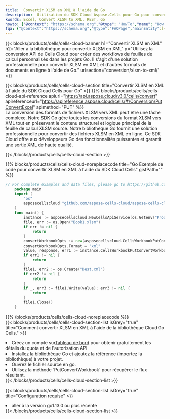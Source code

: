 ```yaml
---
title:  Convertir XLSM en XML à l'aide de Go
description:  Utilisation du SDK Cloud Aspose.Cells pour Go pour convertir un fichier au format XLSM en fichier au format XML.
kwords: Excel, Convert XLSM to XML, REST, Go
howto: {"@context": "https://schema.org","@type": "HowTo","name": "How to convert XLSM to XML using the Cells Cloud Go library.","description": "How to convert XLSM to XML using the Cells Cloud Go library.","image": {"@type": "ImageObject"},"url": "/go/conversion/xlsm-to-xml/","step": [{ "@type": "HowToStep","name": "How to convert XLSM to XML using the Cells Cloud Go library. step 1", "image": {"@type": "ImageObject",},"url": "/go/conversion/xlsm-to-xml/","text": "Register an account at <a href='https://dashboard.aspose.cloud/'>Dashboard</a> to get free API quota & authorization details",},{ "@type": "HowToStep","name": "How to convert XLSM to XML using the Cells Cloud Go library. step 1", "image": {"@type": "ImageObject",},"url": "/go/conversion/xlsm-to-xml/","text": "Install Go library and add the reference (import the library) to your project.",},{ "@type": "HowToStep","name": "How to convert XLSM to XML using the Cells Cloud Go library. step 1", "image": {"@type": "ImageObject",},"url": "/go/conversion/xlsm-to-xml/","text": "Open the source file in go.",},{ "@type": "HowToStep","name": "How to convert XLSM to XML using the Cells Cloud Go library. step 1", "image": {"@type": "ImageObject",},"url": "/go/conversion/xlsm-to-xml/","text": "Use the `PutConvertWorkbook` method to retrieve the resulting stream.",}, ],"supply": {"@type": "HowToSupply","name": "document"},"tool": [{"@type": "HowToTool","name": "Goland, Visual Studio Code, Eclipse"},{"@type": "HowToTool","name": "Aspose Cells"}],"totalTime": "PT6M"}
fqa: {"@context":"https://schema.org","@type":"FAQPage","mainEntity":[{"@type":"Question","name":"Why convert file formats in C# using REST API?","acceptedAnswer":{"@type":"Answer","text":"Documents are encoded in many ways, and some files may be incompatible with the software you use. To open and read such files, just convert them to appropriate file formats.<br/><ol><li>Install .NET SDK and add the reference (import the library) to your project.</li><li>Open the source file in C# using REST API.</li><li>Call the PutConvertWorkbookRequest() method, passing an output filename with required extension.</li><li>Get the result of conversion as a separate file.</li></ol>"}},{"@type":"Question","name":"What file formats can I convert with your C# library?","acceptedAnswer":{"@type":"Answer","text":"We support a variety of file formats for conversion using .NET library, including XLSX, Excel, xls , PDF, CSV, HTML, Markdown, XML, PNG, JPG, TIFF, Json, TXT and many more."}},{"@type":"Question","name":"What is the maximum allowed file size for conversion using this .NET library?","acceptedAnswer":{"@type":"Answer","text":"There are no file size limits for format conversions using .NET library."}}]}
---
```

{{< blocks/products/cells/cells-cloud-banner h1="Convertir XLSM en XML" h2="Aller à la bibliothèque pour convertir XLSM en XML" p="Utilisez la conversion API de Cells Cloud pour créer des workflows de feuilles de calcul personnalisés dans les projets Go. Il s\'agit d\'une solution professionnelle pour convertir XLSM en XML et d\'autres formats de documents en ligne à l\'aide de Go." urlsection="conversion/xlsm-to-xml/" >}}

{{< blocks/products/cells/cells-cloud-section title="Convertir XLSM en XML à l\'aide du SDK Cloud Cells pour Go" >}}
{{% blocks/products/cells/cells-cloud-api-reference apiurl="https://api.aspose.cloud/v3.0/cells/convert" apireferenceurl="https://apireference.aspose.cloud/cells/#/Conversion/PutConvertExcel" apimethod="PUT" %}}
<br/>
La conversion des formats de fichiers XLSM vers XML peut être une tâche complexe. Notre SDK Go gère toutes les conversions du format XLSM vers XML tout en préservant le contenu structurel et logique principal de la feuille de calcul XLSM source. Notre bibliothèque Go fournit une solution professionnelle pour convertir des fichiers XLSM en XML en ligne. Ce SDK Cloud offre aux développeurs Go des fonctionnalités puissantes et garantit une sortie XML de haute qualité.

{{< /blocks/products/cells/cells-cloud-section >}}

{{% blocks/products/cells/cells-cloud-noreplacecode title="Go Exemple de code pour convertir XLSM en XML à l\'aide du SDK Cloud Cells" gistPath="" %}}
 
```go
// For complete examples and data files, please go to https://github.com/aspose-cells-cloud/aspose-cells-cloud-go/
    package main
    import (
	    "os"
	    asposecellscloud "github.com/aspose-cells-cloud/aspose-cells-cloud-go/v22"
    )
    func main() {
	    instance := asposecellscloud.NewCellsApiService(os.Getenv("ProductClientId"), os.Getenv("ProductClientSecret"))
	    file, err := os.Open("Book1.xlsm")
	    if err != nil {
		    return
	    }
	    convertWorkbookOpts := new(asposecellscloud.CellsWorkbookPutConvertWorkbookOpts)
	    convertWorkbookOpts.Format = "xml"
	    value, response, err1 := instance.CellsWorkbookPutConvertWorkbook(file, convertWorkbookOpts)
	    if err1 != nil {
		    return
	    }
	    file1, err2 := os.Create("Dest.xml")
	    if err2 != nil {
		    return
	    }
	    if _, err3 := file1.Write(value); err3 != nil {
		    return
	    }
	    file1.Close()
    }
```
 
{{% /blocks/products/cells/cells-cloud-noreplacecode %}}
<br/>
{{< blocks/products/cells/cells-cloud-section-list isGrey="true" title="Comment convertir XLSM en XML à l\'aide de la bibliothèque Cloud Go Cells." >}}
<li> Créez un compte sur<a href="https://dashboard.aspose.cloud/">Tableau de bord</a> pour obtenir gratuitement les détails du quota et de l'autorisation API</li>
<li>Installez la bibliothèque Go et ajoutez la référence (importez la bibliothèque) à votre projet.</li>
<li>Ouvrez le fichier source en go.</li>
<li>Utilisez la méthode `PutConvertWorkbook` pour récupérer le flux résultant.</li>
{{< /blocks/products/cells/cells-cloud-section-list >}}

{{< blocks/products/cells/cells-cloud-section-list isGrey="true" title="Configuration requise" >}}
<li>aller à la version go1.13.0 ou plus récente</li>
{{< /blocks/products/cells/cells-cloud-section-list >}}
